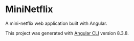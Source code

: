 # MiniNetflix
A mini-netflix web application built with Angular.



This project was generated with [Angular CLI](https://github.com/angular/angular-cli) version 8.3.8.

